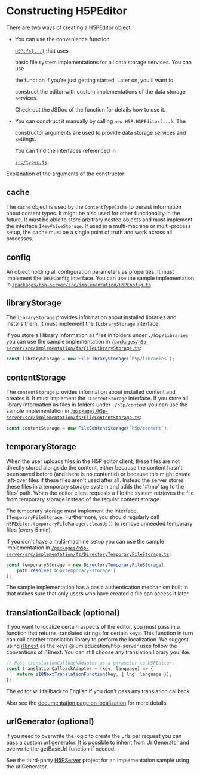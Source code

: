 # Constructing H5PEditor

There are two ways of creating a H5PEditor object:

* You can use the convenience function

  [`H5P.fs(...)`](https://github.com/Lumieducation/H5P-Nodejs-library/tree/56e0dbf70c9665c46f0c5912b55d593c0e642763/packages/h5p-server/src/implementation/fs/index.ts) that uses

  basic file system implementations for all data storage services. You can use

  the function if you're just getting started. Later on, you'll want to

  construct the editor with custom implementations of the data storage services.

  Check out the JSDoc of the function for details how to use it.

* You can construct it manually by calling `new H5P.H5PEditor(...)`. The

  constructor arguments are used to provide data storage services and settings.

  You can find the interfaces referenced in

  [`src/types.ts`](https://github.com/Lumieducation/H5P-Nodejs-library/tree/56e0dbf70c9665c46f0c5912b55d593c0e642763/packages/h5p-server/src/types.ts).

Explanation of the arguments of the constructor:

## cache

The `cache` object is used by the `ContentTypeCache` to persist information about content types. It might be also used for other functionality in the future. It must be able to store arbitrary nested objects and must implement the interface `IKeyValueStorage`. If used in a multi-machine or multi-process setup, the cache must be a single point of truth and work across all processes.

## config

An object holding all configuration parameters as properties. It must implement the `IH5PConfig` interface. You can use the sample implementation in [`/packages/h5p-server/src/implementation/H5PConfig.ts`](https://github.com/Lumieducation/H5P-Nodejs-library/tree/56e0dbf70c9665c46f0c5912b55d593c0e642763/packages/h5p-server/src/implementation/H5PConfig.ts).

## libraryStorage

The `libraryStorage` provides information about installed libraries and installs them. It must implement the `ILibraryStorage` interface.

If you store all library information as files in folders under `./h5p/libraries` you can use the sample implementation in [`/packages/h5p-server/src/implementation/fs/FileLibraryStorage.ts`](https://github.com/Lumieducation/H5P-Nodejs-library/tree/56e0dbf70c9665c46f0c5912b55d593c0e642763/packages/h5p-server/src/implementation/fs/FileLibraryStorage.ts):

```javascript
const libraryStorage = new FileLibraryStorage(`h5p/libraries`);
```

## contentStorage

The `contentStorage` provides information about installed content and creates it. It must implement the `IContentStorage` interface. If you store all library information as files in folders under `./h5p/content` you can use the sample implementation in [`/packages/h5p-server/src/implementation/fs/FileContentStorage.ts`](https://github.com/Lumieducation/H5P-Nodejs-library/tree/56e0dbf70c9665c46f0c5912b55d593c0e642763/packages/h5p-server/src/implementation/fs/FileContentStorage.ts):

```javascript
const contentStorage = new FileContentStorage(`h5p/content`);
```

## temporaryStorage

When the user uploads files in the H5P editor client, these files are not directly stored alongside the content, either because the content hasn't been saved before \(and there is no contentId\) or because this might create left-over files if these files aren't used after all. Instead the server stores these files in a temporary storage system and adds the '\#tmp' tag to the files' path. When the editor client requests a file the system retrieves the file from temporary storage instead of the regular content storage.

The temporary storage must implement the interface `ITemporaryFileStorage`. Furthermore, you should regularly call `H5PEditor.temporaryFileManager.cleanUp()` to remove unneeded temporary files \(every 5 min\).

If you don't have a multi-machine setup you can use the sample implementation in [`/packages/h5p-server/src/implementation/fs/DirectoryTemporaryFileStorage.ts`](https://github.com/Lumieducation/H5P-Nodejs-library/tree/56e0dbf70c9665c46f0c5912b55d593c0e642763/packages/h5p-server/src/implementation/fs/DirectoryTemporaryFileStorage.ts):

```javascript
const temporaryStorage = new DirectoryTemporaryFileStorage(
    path.resolve('h5p/temporary-storage')
);
```

The sample implementation has a basic authentication mechanism built in that makes sure that only users who have created a file can access it later.

## translationCallback \(optional\)

If you want to localize certain aspects of the editor, you must pass in a function that returns translated strings for certain keys. This function in turn can call another translation library to perform the localization. We suggest using [i18next](https://www.npmjs.com/package/i18next) as the keys @lumieducation/h5p-server uses follow the conventions of i18next. You can still choose any translation library you like.

```typescript
// Pass translationCallbackAdapter as a parameter to H5PEditor.
const translationCallbackAdapter = (key, language) => {
    return i18NextTranslationFunction(key, { lng: language });
};
```

The editor will fallback to English if you don't pass any translation callback.

Also see the [documentation page on localization](../advanced-usage/localization.md) for more details.

## urlGenerator \(optional\)

if you need to overwrite the logic to create the urls per request you can pass a custom url generator. It is possible to inherit from UrlGenerator and overwrite the getBaseUrl function if needed.

See the third-party [H5PServer](https://github.com/BoBiene/H5PServer) project for an implementation sample using the urlGenerator.

